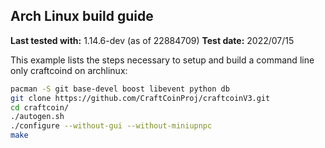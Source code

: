 ## Arch Linux build guide

**Last tested with:** 1.14.6-dev (as of 22884709)
**Test date:** 2022/07/15

This example lists the steps necessary to setup and build a command line only
craftcoind on archlinux:

```sh
pacman -S git base-devel boost libevent python db
git clone https://github.com/CraftCoinProj/craftcoinV3.git
cd craftcoin/
./autogen.sh
./configure --without-gui --without-miniupnpc
make
```
